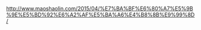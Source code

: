 http://www.maoshaolin.com/2015/04/%E7%BA%BF%E6%80%A7%E5%9B%9E%E5%BD%92%E6%A2%AF%E5%BA%A6%E4%B8%8B%E9%99%8D/
